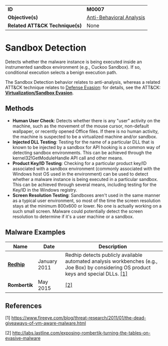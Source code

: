 |||
|---------|------------------------|
|**ID**|**M0007**|
|**Objective(s)**|[Anti-Behavioral Analysis](https://github.com/MAECProject/malware-behaviors/tree/master/anti-behavioral-analysis)|
|**Related ATT&CK Technique(s)**|None|


Sandbox Detection
=================
Detects whether the malware instance is being executed inside an instrumented sandbox environment (e.g., Cuckoo Sandbox). If so, conditional execution selects a benign execution path.

The Sandbox Detection behavior relates to anti-analysis, whereas a related ATT&CK technique relates to [Defense Evasion](https://github.com/MAECProject/malware-behaviors/tree/master/defense-evasion): for details, see the ATT&CK: [**Virtualization/Sandbox Evasion**](https://attack.mitre.org/techniques/T1497/).

Methods
-------
* **Human User Check**: Detects whether there is any "user" activity on the machine, such as the movement of the mouse cursor, non-default wallpaper, or recently opened Office files. If there is no human activity, the machine is suspected to be a virtualized machine and/or sandbox.
* **Injected DLL Testing**: Testing for the name of a particular DLL that is known to be injected by a sandbox for API hooking is a common way of detecting sandbox environments. This can be achieved through the kernel32!GetModuleHandle API call and other means.
* **Product Key/ID Testing**: Checking for a particular product key/ID associated with a sandbox environment (commonly associated with the Windows host OS used in the environment) can be used to detect whether a malware instance is being executed in a particular sandbox. This can be achieved through several means, including testing for the Key/ID in the Windows registry. 
* **Screen Resolution Testing**: Sandboxes aren't used in the same manner as a typical user environment, so most of the time the screen resolution stays at the minimum 800x600 or lower. No one is actually working on a such small screen. Malware could potentially detect the screen resolution to determine if it's a user machine or a sandbox.

Malware Examples
----------------
|Name|Date|Description|
|-----------------------------|--------|-----------------------------|
|[**Redhip**](https://github.com/MAECProject/malware-behaviors/blob/master/xample-malware/redhip.md)| January 2011 | Redhip detects publicly available automated analysis workbenches (e.g., Joe Box) by considering OS product keys and special DLLs. [[1]](#1)|
|**Rombertik**| May 2015| [[2]](#2)|

References
----------
<a name="1">[1]</a> https://www.fireeye.com/blog/threat-research/2011/01/the-dead-giveaways-of-vm-aware-malware.html 
 
<a name="2">[2]</a> http://labs.lastline.com/exposing-rombertik-turning-the-tables-on-evasive-malware
